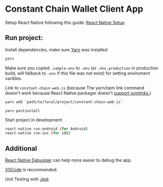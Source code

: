 # Constant Chain Wallet Client App

Setup React Native following this guide: [React Native Setup](https://facebook.github.io/react-native/docs/getting-started)

## Run project:
Install dependencies, make sure [Yarn](https://yarnpkg.com/lang/en/docs/install/#mac-stable) was installed 
```sh
yarn
```

Make sure you copied `.sample.env` to `.env` (or `.env.production` in production build, will fallback to `.env` if this file was not exist) for setting enviroment varibles.

Link to  `constant-chain-web-js` (because The yarn/npm link command doesn't work because React Native packager doesn't [support symlinks.](https://github.com/facebook/metro-bundler/issues/1))
```sh
yarn add `path/to/local/project/constant-chain-web-js`
```

```
yarn postinstall
```

Start project in development
```sh
react-native run-android (for Android)
react-native run-ios (for iOS)
```

## Additional
[React Native Debugger](https://github.com/jhen0409/react-native-debugger) can help more easier to debug the app.

[VSCode](https://code.visualstudio.com/) is recommended.

Unit Testing with [Jest](https://jestjs.io/).
